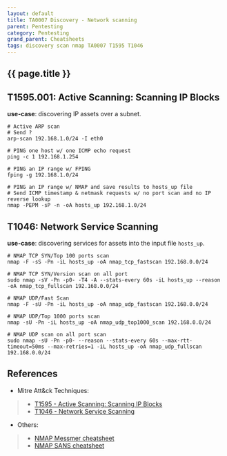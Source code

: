 ```yaml
---
layout: default
title: TA0007 Discovery - Network scanning
parent: Pentesting
category: Pentesting
grand_parent: Cheatsheets
tags: discovery scan nmap TA0007 T1595 T1046
---
```


## {{ page.title }}

## T1595.001: Active Scanning: Scanning IP Blocks

**use-case**: discovering IP assets over a subnet.
```
# Active ARP scan
# Send ?
arp-scan 192.168.1.0/24 -I eth0

# PING one host w/ one ICMP echo request
ping -c 1 192.168.1.254    

# PING an IP range w/ FPING
fping -g 192.168.1.0/24

# PING an IP range w/ NMAP and save results to hosts_up file
# Send ICMP timestamp & netmask requests w/ no port scan and no IP reverse lookup 
nmap -PEPM -sP -n -oA hosts_up 192.168.1.0/24 
```

## T1046: Network Service Scanning

**use-case**: discovering services for assets into the input file ```hosts_up```.
```
# NMAP TCP SYN/Top 100 ports scan
nmap -F -sS -Pn -iL hosts_up -oA nmap_tcp_fastscan 192.168.0.0/24

# NMAP TCP SYN/Version scan on all port
sudo nmap -sV -Pn -p0- -T4 -A --stats-every 60s -iL hosts_up --reason -oA nmap_tcp_fullscan 192.168.0.0/24

# NMAP UDP/Fast Scan
nmap -F -sU -Pn -iL hosts_up -oA nmap_udp_fastscan 192.168.0.0/24

# NMAP UDP/Top 1000 ports scan
nmap -sU -Pn -iL hosts_up -oA nmap_udp_top1000_scan 192.168.0.0/24

# NMAP UDP scan on all port scan
sudo nmap -sU -Pn -p0- --reason --stats-every 60s --max-rtt-timeout=50ms --max-retries=1 -iL hosts_up -oA nmap_udp_fullscan 192.168.0.0/24
```

## References

- Mitre Att&ck Techniques: 
> * [T1595 - Active Scanning: Scanning IP Blocks](https://attack.mitre.org/techniques/T1595/001/)
> * [T1046 - Network Service Scanning](https://attack.mitre.org/techniques/T1046/)

- Others:
> * [NMAP Messmer cheatsheet](https://jmvwork.xyz/docs/purple/TA0007/discovery_network_nmap_cheatsheet_messer.pdf)
> * [NMAP SANS cheatsheet](https://jmvwork.xyz/docs/purple/TA0007/discovery_network_nmap_cheatsheet_sans.pdf)
